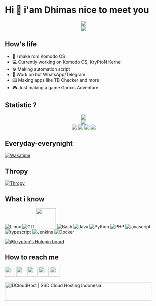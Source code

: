 # Hi 👋 i'am Dhimas nice to meet you
<p align="center">
  <img src="https://github-profile-summary-cards.vercel.app/api/cards/profile-details?username=Kry9toN&theme=dracula">
  <br>
  <img src="https://komarev.com/ghpvc/?username=kry9ton&style=flat-square&color=red"/>
</p>


## How's life
- 📱 I make rom Komodo OS
- 💻 Currently working on Komodo OS, KryPtoN Kernel
- ⚙️ Making automation script
- 🤖 Work on bot WhatsApp/Telegram
- ⌨️ Making apps like TB Checker and more
- 🎮 Just making a game Garoxs Adventure

## Statistic ?
<p align="center">
  <img src="https://github-readme-stats.vercel.app/api/top-langs/?username=kry9ton&layout=compact&theme=dracula"/>
  <br>
  <img src="https://github-readme-streak-stats.herokuapp.com/?user=Kry9toN&theme=dracula"/>
  <br>
  <img src="https://github-profile-summary-cards.vercel.app/api/cards/repos-per-language?username=Kry9toN&theme=dracula">
  <img src="https://github-profile-summary-cards.vercel.app/api/cards/most-commit-language?username=Kry9toN&theme=dracula">
  <img src="https://github-profile-summary-cards.vercel.app/api/cards/stats?username=Kry9toN&theme=dracula">
  <img src="https://github-profile-summary-cards.vercel.app/api/cards/productive-time?username=Kry9toN&theme=dracula">
</p>

## Everyday-everynight
[![Wakatime](https://github-readme-stats.vercel.app/api/wakatime?username=Kry9toN&theme=dracula)](https://github.com/kry9ton)

## Thropy
[![Thropy](https://github-profile-trophy.vercel.app/?username=Kry9toN&row=2&column=3)](https://github.com/kry9ton)

## What i know
![Linux](https://www.vectorlogo.zone/logos/linux/linux-icon.svg)
![GIT](https://www.vectorlogo.zone/logos/git-scm/git-scm-icon.svg)
<img src="https://github.com/isocpp/logos/raw/master/cpp_logo.svg" width="64">
![Bash](https://www.vectorlogo.zone/logos/gnu_bash/gnu_bash-icon.svg)
![Java](https://www.vectorlogo.zone/logos/java/java-icon.svg)
![Python](https://www.vectorlogo.zone/logos/python/python-icon.svg)
![PHP](https://www.vectorlogo.zone/logos/php/php-icon.svg)
![javascript](https://www.vectorlogo.zone/logos/javascript/javascript-icon.svg)
![typescript](https://www.vectorlogo.zone/logos/typescriptlang/typescriptlang-icon.svg)
![Jenkins](https://www.vectorlogo.zone/logos/jenkins/jenkins-icon.svg)
![Docker](https://www.vectorlogo.zone/logos/docker/docker-icon.svg)

[![@krypton's Holopin board](https://holopin.io/api/user/board?user=krypton)](https://holopin.io/@krypton)

## How to reach me
[<img src="https://www.vectorlogo.zone/logos/twitter/twitter-tile.svg" width="32">](https://twitter.com/dhimasbpy)
[<img src="https://www.vectorlogo.zone/logos/instagram/instagram-tile.svg" width="32">](https://www.instagram.com/dhimasbpy)
[<img src="https://www.vectorlogo.zone/logos/telegram/telegram-tile.svg" width="32">](http://t.me/kry9ton)
[<img src="https://www.vectorlogo.zone/logos/linkedin/linkedin-tile.svg" width="32">](https://linkedin.com/in/kry9ton)
[<img src="https://d2fltix0v2e0sb.cloudfront.net/dev-badge.svg" width="32">](https://dev.to/kry9ton)


<a href="https://my.idcloudhost.com/aff.php?aff=16566"><img src="https://idcloudhost.com/wp-content/uploads/2017/01/468x60.png" height="60" width="468" border="0" alt="IDCloudHost | SSD Cloud Hosting Indonesia" /></a>
